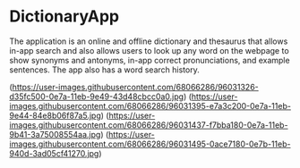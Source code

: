 # DictionaryApp
The application is an online and offline dictionary and thesaurus that allows in-app search and also allows users to look up any word on the webpage to show synonyms and antonyms, in-app correct pronunciations, and example sentences. The app also has a word search history.

(https://user-images.githubusercontent.com/68066286/96031326-d35fc500-0e7a-11eb-9e49-43d48cbcc0a0.jpg)      (https://user-images.githubusercontent.com/68066286/96031395-e7a3c200-0e7a-11eb-9e44-84e8b06f87a5.jpg) 
(https://user-images.githubusercontent.com/68066286/96031437-f7bba180-0e7a-11eb-9b41-3a75008554aa.jpg)      (https://user-images.githubusercontent.com/68066286/96031495-0ace7180-0e7b-11eb-940d-3ad05cf41270.jpg)

